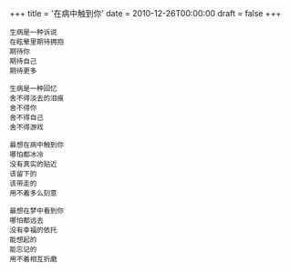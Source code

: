 +++
title = '在病中触到你'
date = 2010-12-26T00:00:00
draft = false
+++

<div class="poem">

```
生病是一种诉说
在眩晕里期待拥抱
期待你
期待自己
期待更多

生病是一种回忆
舍不得淡去的泪痕
舍不得你
舍不得自己
舍不得游戏

最想在病中触到你
哪怕都冰冷
没有真实的贴近
该留下的
该带走的
用不着多么刻意

最想在梦中看到你
哪怕都远去
没有幸福的依托
能想起的
能忘记的
用不着相互折磨
```

</div>
